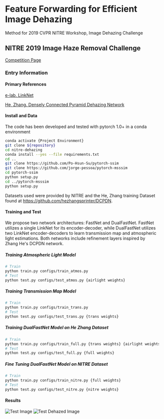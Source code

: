 # Feature Forwarding for Efficient Image Dehazing
Method for 2019 CVPR NITRE Workshop, Image Dehazing Challenge

## NITRE 2019 Image Haze Removal Challenge
[Competition Page](https://competitions.codalab.org/competitions/21163)

### Entry Information

#### Primary References

[e-lab. LinkNet](https://github.com/e-lab/pytorch-linknet)

[He, Zhang. Densely Connected Pyramid Dehazing Network](https://github.com/hezhangsprinter/DCPDN)

#### Install and Data

The code has been developed and tested with pytorch 1.0+ in a conda environment

```bash
conda activate {Project Environment}
git clone ${repository}
cd nitre-dehazing
conda install --yes --file requirements.txt
cd ..
git clone https://github.com/Po-Hsun-Su/pytorch-ssim
git clone https://github.com/jorge-pessoa/pytorch-msssim
cd pytorch-ssim 
python setup.py
cd ../pytorch-msssim
python setup.py
```

Datasets used were provided by NITRE and the He, Zhang training Dataset found at https://github.com/hezhangsprinter/DCPDN.

#### Training and Test
We propose two network architectures: FastNet and DualFastNet. FastNet utilizes a single LinkNet for its encoder-decoder, while DualFastNet utilizes two LinkNet encoder-decoders to learn transmission map and atmospheric light estimations. Both networks include refinement layers inspired by Zhang He's DCPDN network.

##### Training Atmospheric Light Model
```bash
# Train
python train.py configs/train_atmos.py
# Test
python test.py configs/test_atmos.py {airlight weights}
```
##### Training Transmission Map Model
```bash
# Train
python train.py configs/train_trans.py
# Test
python test.py configs/test_trans.py {trans weights}
``` 
##### Training DualFastNet Model on He Zhang Dataset
```bash
# Train
python train.py configs/train_full.py {trans weights} {airlight weights} 
# Test
python test.py configs/test_full.py {full weights}
``` 
##### Fine Tuning DualFastNet Model on NITRE Dataset
```bash
# Train
python train.py configs/train_nitre.py {full weights} 
# Test
python test.py configs/test_nitre.py {nitre weights}
``` 
#### Results
![Test Image](https://github.com/pmm09c/nitre-dehazing/blob/master/dataset/test/53.png "Example Test Image")
![Test Dehazed Image](https://github.com/pmm09c/nitre-dehazing/blob/master/results_nitre/2.png "Example Test Image")

